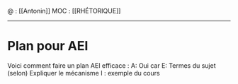 @ : [[Antonin]]
MOC : [[RHÉTORIQUE]]
***

# Plan pour AEI
Voici comment faire un plan AEI efficace :
A: Oui car
E: Termes du sujet (selon)
Expliquer le mécanisme
I : exemple du cours